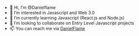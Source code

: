 - 👋 Hi, I’m @Danielflame
- 👀 I’m interested in Javascript and Web 3.0
- 🌱 I’m currently learning Javascript (React.js and Node.js)
- 💞️ I’m looking to collaborate on Entry Level Javascript projects
- 📫 You can reach me via <a href="https://twitter.com/daniel__flame">DanielFlame</a>
<!---
Danielflame/Danielflame is a ✨ special ✨ repository because its `README.md` (this file) appears on your GitHub profile.
You can click the Preview link to take a look at your changes.
--->
